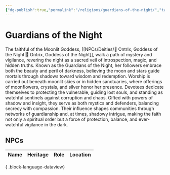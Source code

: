 ```yaml
---
{"dg-publish":true,"permalink":"/religions/guardians-of-the-night/","tags":["Organization"]}
---
```


# Guardians of the Night
 The faithful of the Moonlit Goddess, [[NPCs/Deities/🌙 Ontrix, Goddess of the Night\|🌙 Ontrix, Goddess of the Night]], walk a path of mystery and vigilance, revering the night as a sacred veil of introspection, magic, and hidden truths. Known as the Guardians of the Night, her followers embrace both the beauty and peril of darkness, believing the moon and stars guide mortals through shadows toward wisdom and redemption. Worship is carried out beneath moonlit skies or in hidden sanctuaries, where offerings of moonflowers, crystals, and silver honor her presence. Devotees dedicate themselves to protecting the vulnerable, guiding lost souls, and standing as watchful sentinels against corruption and chaos. Gifted with powers of shadow and insight, they serve as both mystics and defenders, balancing secrecy with compassion. Their influence shapes communities through networks of guardianship and, at times, shadowy intrigue, making the faith not only a spiritual order but a force of protection, balance, and ever-watchful vigilance in the dark.
 
## NPCs
| Name | Heritage | Role | Location |
| ---- | -------- | ---- | -------- |

{ .block-language-dataview}


<!--
PIC / Map
-->